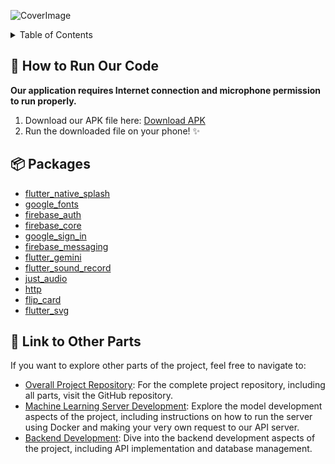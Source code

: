 ![CoverImage](https://github.com/e6d1fe/ActEmo-flutter/assets/108079454/7729f371-90a8-4660-9443-0a1997ec5103)

<details>
  <summary>Table of Contents</summary>

- [🚀 How to Run Our Code](#-how-to-run-our-code)
- [📦 Packages](#-packages)
- [🔗 Link to Other Parts](#-link-to-other-parts)

</details>

## 🚀 How to Run Our Code

**Our application requires Internet connection and microphone permission to run properly.**

1. Download our APK file here: [Download APK](https://drive.google.com/file/d/1oEts3hv7nJ2DG47pd74SbumLYYaGRr0v/view?usp=sharing)
2. Run the downloaded file on your phone! ✨

## 📦 Packages

- [flutter_native_splash](https://pub.dev/packages/flutter_native_splash)
- [google_fonts](https://pub.dev/packages/google_fonts)
- [firebase_auth](https://pub.dev/packages/firebase_auth)
- [firebase_core](https://pub.dev/packages/firebase_core)
- [google_sign_in](https://pub.dev/packages/google_sign_in)
- [firebase_messaging](https://pub.dev/packages/firebase_messaging)
- [flutter_gemini](https://pub.dev/packages/flutter_gemini)
- [flutter_sound_record](https://pub.dev/packages/flutter_sound_record)
- [just_audio](https://pub.dev/packages/just_audio)
- [http](https://pub.dev/packages/http)
- [flip_card](https://pub.dev/packages/flip_card)
- [flutter_svg](https://pub.dev/packages/flutter_svg)

## 🔗 Link to Other Parts

If you want to explore other parts of the project, feel free to navigate to:

- [Overall Project Repository](https://github.com/smmin21/ACTemo-Google-Solution-Challenge-2024): For the complete project repository, including all parts, visit the GitHub repository.
- [Machine Learning Server Development](https://github.com/smmin21/ACTemo-server): Explore the model development aspects of the project, including instructions on how to run the server using Docker and making your very own request to our API server.
- [Backend Development](https://github.com/smmin21/ACTemo-API-Server): Dive into the backend development aspects of the project, including API implementation and database management.
